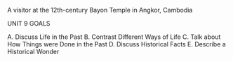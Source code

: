 A visitor at the 12th-century Bayon Temple in Angkor, Cambodia

UNIT 9 GOALS

A. Discuss Life in the Past
B. Contrast Different Ways of Life
C. Talk about How Things were Done in the Past
D. Discuss Historical Facts
E. Describe a Historical Wonder